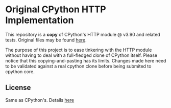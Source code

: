 # Original CPython HTTP Implementation

This repository is a **copy** of CPython's HTTP module @ v3.90 and related tests.
Original files may be found [here](https://github.com/python/cpython/tree/v3.9.0/Lib/http).

The purpose of this project is to ease tinkering with the HTTP module without
having to deal with a full-fledged clone of CPython itself. Please notice that
this copying-and-pasting has its limits. Changes made here need to be validated
against a real cpython clone before being submited to cpython core.

## License

Same as CPython's. Details [here](https://github.com/python/cpython#copyright-and-license-information)